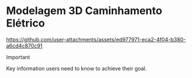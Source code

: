 # Modelagem 3D Caminhamento Elétrico  





https://github.com/user-attachments/assets/ed977971-eca2-4f04-b380-a6cd4c870c91

> [!IMPORTANT]
> Key information users need to know to achieve their goal.
